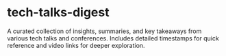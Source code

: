 # tech-talks-digest
A curated collection of insights, summaries, and key takeaways from various tech talks and conferences. Includes detailed timestamps for quick reference and video links for deeper exploration.

